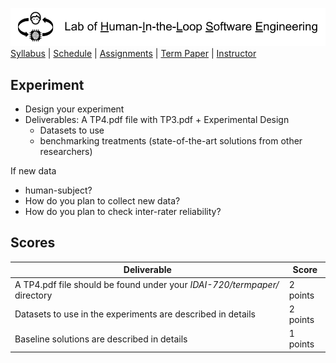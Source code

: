 [<img width=900 src="../img/title.png?raw=yes">](../README.md)   
[Syllabus](../README.md) |
[Schedule](../schedule.md) |
[Assignments](../assignments/README.md) |
[Term Paper](README.md) |
[Instructor](http://zhe-yu.github.io) 

## Experiment

 - Design your experiment
 - Deliverables: A TP4.pdf file with TP3.pdf + Experimental Design
   + Datasets to use
   + benchmarking treatments (state-of-the-art solutions from other researchers)

If new data
 - human-subject?
 - How do you plan to collect new data?
 - How do you plan to check inter-rater reliability?


## Scores
 | Deliverable | Score |
 |------------|--------|
 | A TP4.pdf file should be found under your _IDAI-720/termpaper/_ directory | 2 points|
 | Datasets to use in the experiments are described in details | 2 points |
 | Baseline solutions are described in details | 1 points |
